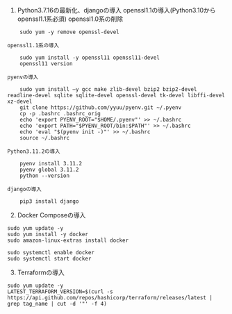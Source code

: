 1. Python3.7.16の最新化、djangoの導入
    openssl1.1の導入(Python3.10からopenssl1.1系必須)
    openssl1.0系の削除
```
    sudo yum -y remove openssl-devel
```
    openssl1.1系の導入
```
    sudo yum install -y openssl11 openssl11-devel
    openssl11 version
```
    pyenvの導入
```
    sudo yum install ―y gcc make zlib-devel bzip2 bzip2-devel readline-devel sqlite sqlite-devel openssl-devel tk-devel libffi-devel xz-devel
    git clone https://github.com/yyuu/pyenv.git ~/.pyenv
    cp -p .bashrc .bashrc_orig
    echo 'export PYENV_ROOT="$HOME/.pyenv"' >> ~/.bashrc
    echo 'export PATH="$PYENV_ROOT/bin:$PATH"' >> ~/.bashrc
    echo 'eval "$(pyenv init -)"' >> ~/.bashrc
    source ~/.bashrc
```
    Python3.11.2の導入
```
    pyenv install 3.11.2
    pyenv global 3.11.2
    python --version
```

    djangoの導入
```
    pip3 install django

```

2. Docker Composeの導入
```
sudo yum update -y
sudo yum install -y docker
sudo amazon-linux-extras install docker

sudo systemctl enable docker
sudo systemctl start docker
```

3. Terraformの導入
```
sudo yum update -y
LATEST_TERRAFORM_VERSION=$(curl -s https://api.github.com/repos/hashicorp/terraform/releases/latest | grep tag_name | cut -d '"' -f 4)

```